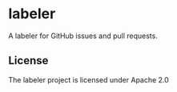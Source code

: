 # labeler

A labeler for GitHub issues and pull requests.

## License

The labeler project is licensed under Apache 2.0
